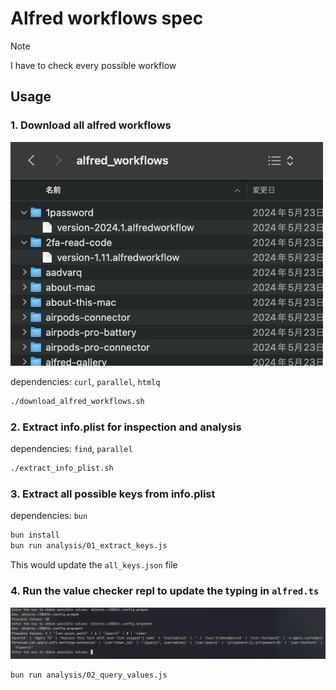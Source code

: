 # Alfred workflows spec

> [!NOTE]
> I have to check every possible workflow

## Usage

### 1. Download all alfred workflows

<img alt="downloaded" src="./docs/images/downloaded.png" width="500">

dependencies: `curl`, `parallel`, `htmlq`

```bash
./download_alfred_workflows.sh
```

### 2. Extract info.plist for inspection and analysis

dependencies: `find`, `parallel`

```bash
./extract_info_plist.sh
```

### 3. Extract all possible keys from info.plist

dependencies: `bun`

```bash
bun install
bun run analysis/01_extract_keys.js
```

This would update the `all_keys.json` file

### 4. Run the value checker repl to update the typing in `alfred.ts`

![downloaded](./docs/images/repl.png)

```bash
bun run analysis/02_query_values.js
```
